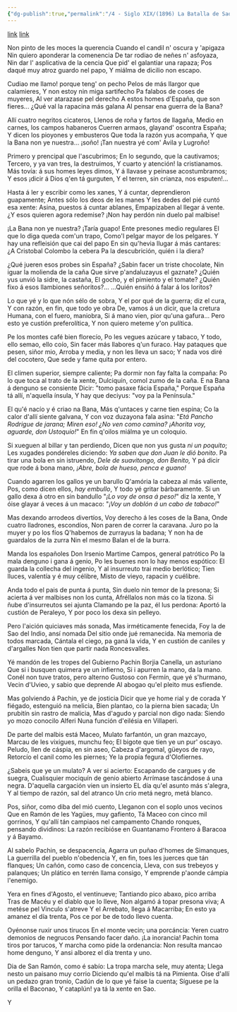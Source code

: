 ```yaml
---
{"dg-publish":true,"permalink":"/4 - Siglo XIX/(1896) La Batalla de Sao del Indio/","tags":["#Siglo_19","central","a1896","José_Fernández_Quevedo_y_Llanos","escrito","Llanera","poema"]}
---
```


[link](https://bibliotecavirtual.asturias.es/i18n/consulta/registro.cmd?id=2630)
[link](http://bdh.bne.es/bnesearch/detalle/bdh0000252591)

Non pinto de les moces la querencia
Cuando el candil n' oscura y 'apigaza
Nin quiero aponderar la comenencia
De tar rodiao de neñes n' asfoyaza,
Nin dar l' asplicativa de la cencia
Que pid' el galantiar una rapaza;
Pos daqué muy atroz guardo nel papo,
Y miálma de dicilio non escapo.

Cudiao me llamo! porque teng' on pecho
Pelos de más llargor que calamieres,
Y non estoy nin miga sartifecho
Pa falabos de coses de muyeres,
Al ver atarazase pel derecho
A estos homes d'España, que son fieres...
¿Qué val la rapacina más galana
Al pensar ena guerra de la Bana?

Allí cuatro negritos cicateros,
Llenos de roña y fartos de llagaña,
Medio en carnes, los campos habaneros
Cuerren armaos, glayand' oscontra España;
Y dicen los pioyones y embusteros
Que toda la razón yus acompaña,
Y que la Bana non ye nuestra... ¡soño!
¡Tan nuestra yé com' Avila y Lugroño!

Primero y prencipal que l'ascubrimos;
En lo segundo, que la cautivamos;
Tercero, y ya van tres, la destruimos,
Y cuarto y atención! la cristianamos.
Más tovía: á sus homes leyes dimos,
Y á llavase y peinase acostumbramos;
Y esos ¡dicir á Dios q'en tá gurguten,
Y el terren, sin crianza, nos esputen!...

Hasta á ler y escribir como les xanes,
Y á cuntar, deprendieron guapamente;
Antes sólo los deos de les manes
Y les dedes del pié cuntó esa xente:
Asina, puestos á cuntar ablanes,
Empapizaben al llegar á vente.
¿Y esos quieren agora redemise?
¡Non hay perdón nin duelo pal malbise!

¡La Bana non ye nuestra? ¡Taría guapo!
Ente presones medio regulares
El que lo diga queda com'un trapo,
Como'l pelgar mayor de los pelgares.
Y hay una refleisión que cai del papo
En sin qu'hevia llugar á más cantares:
¿A Cristobal Colombo la cebera
Pa la descubrición, quién i la diera?

¿Qué jueren esos probes sin España?
¿Sabin facer un triste chocolate,
Nin iguar la molienda de la caña
Que sirve p'andaluzayus el gaznate?
¿Quién yus unvió la sidre, la castaña,
El gocho, y el pimiento y el tomate?
¿Quién fixo á esos llambiones señoritos?...
...Quién ensiñó á falar á los loritos?

Lo que yé y lo que nón sélo de sobra,
Y el por qué de la guerra; diz el cura,
Y con razón, en fin, que todo ye obra
De, vamos á un dicir, que la cretura
Humana, con el fuero, maniobra,
Si á mano vien, pior qu'una gafura...
Pero esto ye custión preferolítica,
Y non quiero meteme y'on pulítica.

Pe los montes café bien florecío,
Po les vegues azúcare y tabaco,
Y todo, ello semao, ello coío,
Sin facer más llabores q'un furaco.
Hay pataques que pesen, siñor mio,
Arroba y media, y non les lleva un saco;
Y nada vos diré del cocotero,
Que sede y fame quita por entero.

El climen superior, siempre caliente;
Pa dormir non fay falta la compaña:
Po lo que toca al trato de la xente,
Dulciquín, comol zumo de la caña.
E na Bana á denguno se consiente
Dicir: "tomo pasaxe fácia España,"
Porque España tá allí, n'aquella ínsula,
Y hay que deciyus: "voy pa la Península."

El qu'é nacío y é criao na Bana,
Más q'untaces y carne tien espina;
Co la calor d'allí siente galvana,
Y con voz duzayona fala asina:
"*Etá Pancho Rodrigue de jarana;*
*Miren eso! ¿No ven como camina?*
*¡Ahorita voy, aguarde, don Ustoquio!*"
En fin q'oilos miálma ye un coloquio.

Si xueguen al billar y tan perdiendo,
Dicen que non yus gusta *ni un poquito*;
Les xugades pondéreles diciendo:
*Ya saben que don Juan le dió bonito*.
Pa tirar una bola en sin istruendo,
*Dele de suavitongo, don Benito,*
Y pá dicir que rode á bona mano,
*¡Abre, bola de hueso, penca e guano!*

Cuando agarren los gallos ye un barullo
Q'amória la cabeza al más valiente,
Pos, como dicen ellos, *hay embullo*,
Y todo yé gritar bárbaramente.
Si un gallo dexa á otro en sin bandullo
"*¡Lo voy de onsa á peso!*" diz la xente,
Y óise glayar á veces á un macaco:
"*¡Voy un doblón á un cabo de tabaco!*"

Mas dexando arrodeos divertíos,
Voy derecho á les coses de la Bana,
Onde cuatro lladrones, escondíos,
Non paren de correr la caravana.
Juro po la muyer y po los fíos
Q'habemos de zurrayus la badana;
Y non ha de guardalos de la zurra
Nin el mesmo Balan el de la burra.

Manda los españoles Don Irsenio
Martime Campos, general patrótico
Po la mala denguno i gana á genio,
Po les buenes non lo hay menos espótico:
El guarda la collecha del ingenio,
Y al insurreuto trai medio berlótico;
Tien lluces, valentía y é muy célibre,
Misto de vieyo, rapacin y cuélibre.

Anda todo el pais de punta á punta,
Sin duelo nin temor de la presona;
Si acierta á ver malbises non los cunta,
Afréllalos non más co la tizona.
Si ñube d'insurreutos sei ajunta
Clamando pe la paz, él lus perdona:
Aportó la custión de Peraleyo,
Y por poco los dexa sin pelleyo.

Pero l'aición quiciaves más sonada,
Mas irméticamente fenecida,
Foy la de Sao del Indio, ansí nomada
Del sitio onde jué remanecida.
Na memoria de todos marcada,
Cántala el ciego, pa ganá la vida,
Y en custión de caniles y d'argalles
Non tien que partir nada Roncesvalles.

Yé mandón de les tropes del Gubierno
Pachin Borjia Canella, un asturiano
Que si i busquen quimera ye un infierno,
Si i apurren la mano, da la mano.
Conél non tuve tratos, pero alterno
Gustoso con Fermín, que yé s'hurmano,
Vecin d'Uvieo, y sabio que deprende
Al abogao qu'el pleito mus esfiende.

Mas golviendo á Pachin, ye de josticia
Dicir que ye home rial y de corada
Y fiégado, estenguió na melicia,
Bien plantao, co la pierna bien sacada;
Un prubitín sin rastro de malicia,
Mas d'agudo y parcial non digo nada:
Siendo yo mozo conocilo Alferi
Nuna función d'eilésia en Villaperi.

De parte del malbis está Maceo,
Mulato farfantón, un gran mazcayo,
Marcau de les vixigues, munchu feo;
El bigote que tien ye un pur' oscayo.
Peludo, llen de cáspia, en sin aseo,
Cabeza d'argomal, güeyos de rayo,
Retorcío el canil como les piernes;
Ye la propia fegura d'Olofiernes.

¿Sabeis que ye un mulato? A ver si acierto:
Escapando de cargues y de suegra,
Cualisquier mociquín de genio abierto
Arrímase tascándose á una negra.
D'aquella cargación vien un insierto
EL día qu'el asunto más s'alegra,
Y al tiempo de razón, sal del atranco
Un crio metá negro, metá blanco.

Pos, siñor, como diba del mió cuento,
Lleganon con el soplo unos vecinos
Que en Ramón de les Yagües, muy gafiento,
Tá Maceo con cinco mil gorrinos,
Y qu'allí tán campiaos nel campamento
Chando ronques, pensando dividinos:
La razón recibióse en Guantanamo
Frontero á Baracoa y á Bayamo.

Al sabelo Pachin, se despacencia,
Agarra un puñao d'homes de Simanques,
La guerrilla del pueblo n'obedencia
Y, en fin, toes les juerces que tán flanques;
Un cañón, como caso de concencia,
Lleva, con sus trebeyos y palanques;
Un plático en terrén llama consigo,
Y emprende p'aonde cámpia l'enemigo.

Yera en fines d'Agosto, el ventinueve;
Tantiando pico abaxo, pico arriba
Tras de Macéu y el diablo que lo lleve,
Non algamó á topar presona viva;
A metése pel Vinculo s'atreve
Y el Arrebato, llega á Macarriba;
En esto ya amanez el día trenta,
Pos ce por be de todo llevo cuenta.

Oyénonse ruxir unos tirucos
En el monte vecin; una porcáncia:
Yeren cuatro demonios de negrucos
Pensando facer daño. ¡La inorancia!
Pachin toma tiros por tarucos,
Y marcha como pide la ordenancia:
Non resulta mancao home denguno,
Y ansi alborez el día trenta y uno.

Dia de San Ramón, como é sabío:
La tropa marcha sele, muy atenta;
Llega nesto un paisano muy corrio
Diciendo qu'el malbis tá na Pimienta.
Oise d'allí un pedazo gran tronío,
Cadún de lo que yé faise la cuenta;
Síguese pe la orilla el Baconao,
Y cataplún! ya tá la xente en Sao.

Y